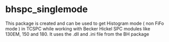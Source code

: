 # bhspc_singlemode
This package is created and can be used to get Histogram mode ( non FiFo mode ) in TCSPC while working with Becker Hickel SPC modules like 130EM, 150 and 180. It uses the .dll and .ini file from the BH package
